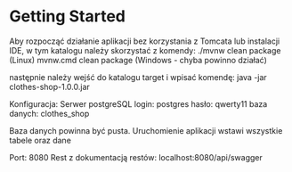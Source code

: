 # Getting Started

Aby rozpocząć działanie aplikacji bez korzystania z Tomcata lub instalacji IDE, w tym katalogu należy skorzystać z komendy:
./mvnw clean package (Linux)
mvnw.cmd clean package (Windows - chyba powinno działać)

następnie należy wejść do katalogu target i wpisać komendę:
java -jar clothes-shop-1.0.0.jar

Konfiguracja:
Serwer postgreSQL
login: postgres
hasło: qwerty11
baza danych: clothes_shop

Baza danych powinna być pusta. Uruchomienie aplikacji wstawi wszystkie tabele oraz dane

Port: 8080
Rest z dokumentacją restów:
localhost:8080/api/swagger


